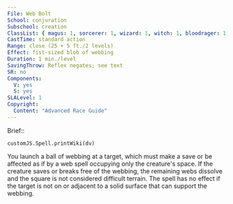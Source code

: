 ```yaml
---
File: Web Bolt
School: conjuration
Subschool: creation
ClassList: { magus: 1, sorcerer: 1, wizard: 1, witch: 1, bloodrager: 1 }
CastTime: standard action
Range: close (25 + 5 ft./2 levels)
Effect: fist-sized blob of webbing
Duration: 1 min./level
SavingThrow: Reflex negates; see text
SR: no
Components:
  V: yes
  S: yes
SLALevel: 1
Copyright:
  Content: "Advanced Race Guide"
---
```

Brief:: 

```dataviewjs
customJS.Spell.printWiki(dv)
```

You launch a ball of webbing at a target, which must make a save or be affected as if by a web spell occupying only the creature's space. If the creature saves or breaks free of the webbing, the remaining webs dissolve and the square is not considered difficult terrain. The spell has no effect if the target is not on or adjacent to a solid surface that can support the webbing.
